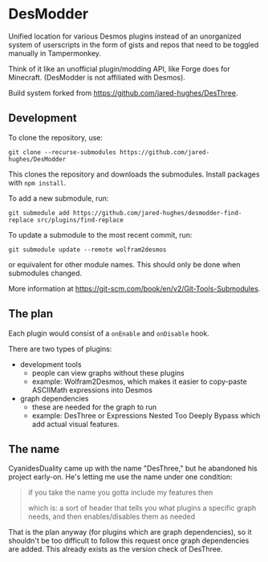 # DesModder
Unified location for various Desmos plugins instead of an unorganized system of userscripts in the form of gists and repos that need to be toggled manually in Tampermonkey.

Think of it like an unofficial plugin/modding API, like Forge does for Minecraft. (DesModder is not affiliated with Desmos).

Build system forked from https://github.com/jared-hughes/DesThree.

## Development

To clone the repository, use:

```
git clone --recurse-submodules https://github.com/jared-hughes/DesModder
```

This clones the repository and downloads the submodules.
Install packages with `npm install`.

To add a new submodule, run:

```
git submodule add https://github.com/jared-hughes/desmodder-find-replace src/plugins/find-replace
```

To update a submodule to the most recent commit, run:

```
git submodule update --remote wolfram2desmos
```

or equivalent for other module names. This should only be done when submodules changed.

More information at https://git-scm.com/book/en/v2/Git-Tools-Submodules.

## The plan

Each plugin would consist of a `onEnable` and `onDisable` hook.

There are two types of plugins:

- development tools
  - people can view graphs without these plugins
  - example: Wolfram2Desmos, which makes it easier to copy-paste ASCIIMath expressions into Desmos
- graph dependencies
  - these are needed for the graph to run
  - example: DesThree or Expressions Nested Too Deeply Bypass which add actual visual features.


## The name

CyanidesDuality came up with the name "DesThree," but he abandoned his project early-on. He's letting me use the name under one condition:

> if you take the name you gotta include my features then
>
> which is: a sort of header that tells you what plugins a specific graph needs, and then enables/disables them as needed

That is the plan anyway (for plugins which are graph dependencies), so it shouldn't be too difficult to follow this request once graph dependencies are added. This already exists as the version check of DesThree.
